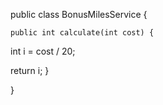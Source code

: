 public class BonusMilesService {

    public int calculate(int cost) {

int i = cost / 20;


return i;
    }


}